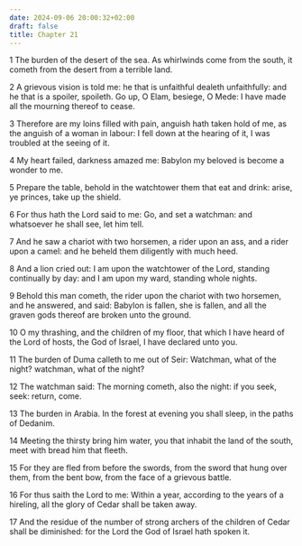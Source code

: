 ```yaml
---
date: 2024-09-06 20:00:32+02:00
draft: false
title: Chapter 21
---
```




1 The burden of the desert of the sea. As whirlwinds come from the south, it cometh from the desert from a terrible land.

2 A grievous vision is told me: he that is unfaithful dealeth unfaithfully: and he that is a spoiler, spoileth. Go up, O Elam, besiege, O Mede: I have made all the mourning thereof to cease.

3 Therefore are my loins filled with pain, anguish hath taken hold of me, as the anguish of a woman in labour: I fell down at the hearing of it, I was troubled at the seeing of it.

4 My heart failed, darkness amazed me: Babylon my beloved is become a wonder to me.

5 Prepare the table, behold in the watchtower them that eat and drink: arise, ye princes, take up the shield.

6 For thus hath the Lord said to me: Go, and set a watchman: and whatsoever he shall see, let him tell.

7 And he saw a chariot with two horsemen, a rider upon an ass, and a rider upon a camel: and he beheld them diligently with much heed.

8 And a lion cried out: I am upon the watchtower of the Lord, standing continually by day: and I am upon my ward, standing whole nights.

9 Behold this man cometh, the rider upon the chariot with two horsemen, and he answered, and said: Babylon is fallen, she is fallen, and all the graven gods thereof are broken unto the ground.

10 O my thrashing, and the children of my floor, that which I have heard of the Lord of hosts, the God of Israel, I have declared unto you.

11 The burden of Duma calleth to me out of Seir: Watchman, what of the night? watchman, what of the night?

12 The watchman said: The morning cometh, also the night: if you seek, seek: return, come.

13 The burden in Arabia. In the forest at evening you shall sleep, in the paths of Dedanim.

14 Meeting the thirsty bring him water, you that inhabit the land of the south, meet with bread him that fleeth.

15 For they are fled from before the swords, from the sword that hung over them, from the bent bow, from the face of a grievous battle.

16 For thus saith the Lord to me: Within a year, according to the years of a hireling, all the glory of Cedar shall be taken away.

17 And the residue of the number of strong archers of the children of Cedar shall be diminished: for the Lord the God of Israel hath spoken it.

